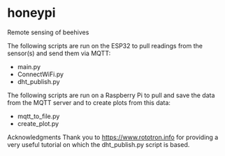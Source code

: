 # honeypi
Remote sensing of beehives

The following scripts are run on the ESP32 to pull readings from the sensor(s) and send them via MQTT:
- main.py
- ConnectWiFi.py
- dht_publish.py

The following scripts are run on a Raspberry Pi to pull and save the data from the MQTT server and to create plots from this data:
- mqtt_to_file.py
- create_plot.py


Acknowledgments
Thank you to https://www.rototron.info for providing a very useful tutorial on which the dht_publish.py script is based.
